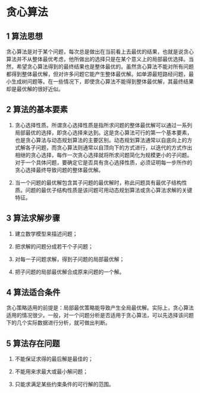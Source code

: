 # 贪心算法

## 1 算法思想 

贪心算法是对于某个问题，每次总是做出在当前看上去最优的结果，也就是说贪心算法并不从整体最优考虑，他所做出的选择只是在某个意义上的局部最优选择。当然，希望贪心算法得到的最终结果也是整体最优的。虽然贪心算法不能对所有问题都得到整体最优解，但对许多问题它能产生整体最优解。如单源最短路经问题，最小生成树问题等。在一些情况下，即使贪心算法不能得到整体最优解，其最终结果却是最优解的很好近似。

## 2 算法的基本要素

1. 贪心选择性质。所谓贪心选择性质是指所求问题的整体最优解可以通过一系列局部最优的选择，即贪心选择来达到。这是贪心算法可行的第一个基本要素，也是贪心算法与动态规划算法的主要区别。动态规划算法通常以自底向上的方式解各子问题，而贪心算法则通常以自顶向下的方式进行，以迭代的方式作出相继的贪心选择，每作一次贪心选择就将所求问题简化为规模更小的子问题。对于一个具体问题，要确定它是否具有贪心选择性质，必须证明每一步所作的贪心选择最终导致问题的整体最优解。
   
2. 当一个问题的最优解包含其子问题的最优解时，称此问题具有最优子结构性质。问题的最优子结构性质是该问题可用动态规划算法或贪心算法求解的关键特征。
   
## 3 算法求解步骤

1) 建立数学模型来描述问题；

2) 把求解的问题分成若干个子问题；

3) 对每一子问题求解，得到子问题的局部最优解；

4) 把子问题的局部最优解合成原来问题的一个解。

## 4 算法适合条件

贪心策略适用的前提是：局部最优策略能导致产生全局最优解。实际上，贪心算法适用的情况很少。一般，对一个问题分析是否适用于贪心算法，可以先选择该问题下的几个实际数据进行分析，就可做出判断。

## 5 算法存在问题

1) 不能保证求得的最后解是最佳的；

2) 不能用来求最大或最小解问题；

3) 只能求满足某些约束条件的可行解的范围。